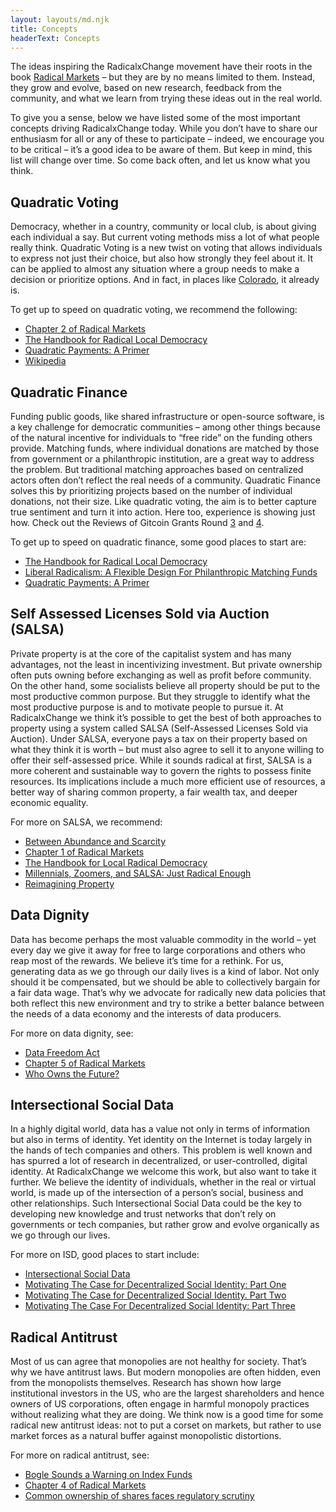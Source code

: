 ```yaml
---
layout: layouts/md.njk
title: Concepts
headerText: Concepts
---
```


The ideas inspiring the RadicalxChange movement have their roots in the book [Radical Markets](https://press.princeton.edu/books/hardcover/9780691177502/radical-markets) – but they are by no means limited to them. Instead, they grow and evolve, based on new research, feedback from the community, and what we learn from trying these ideas out in the real world.

To give you a sense, below we have listed some of the most important concepts driving RadicalxChange today. While you don’t have to share our enthusiasm for all or any of these to participate – indeed, we encourage you to be critical – it’s a good idea to be aware of them. But keep in mind, this list will change over time. So come back often, and let us know what you think.

## Quadratic Voting

Democracy, whether in a country, community or local club, is about giving each individual a say. But current voting methods miss a lot of what people really think. Quadratic Voting is a new twist on voting that allows individuals to express not just their choice, but also how strongly they feel about it. It can be applied to almost any situation where a group needs to make a decision or prioritize options. And in fact, in places like [Colorado](https://www.wired.com/story/colorado-quadratic-voting-experiment/), it already is.

To get up to speed on quadratic voting, we recommend the following:

- [Chapter 2 of Radical Markets](http://radicalmarkets.com/chapters/radical-democracy/)
- [The Handbook for Radical Local Democracy](/files/The_Handbook_for_Radical_Local_Democracy.pdf)
- [Quadratic Payments: A Primer](https://vitalik.ca/general/2019/12/07/quadratic.html)
- [Wikipedia](https://en.wikipedia.org/wiki/Quadratic_voting)

## Quadratic Finance

Funding public goods, like shared infrastructure or open-source software, is a key challenge for democratic communities – among other things because of the natural incentive for individuals to “free ride” on the funding others provide. Matching funds, where individual donations are matched by those from government or a philanthropic institution, are a great way to address the problem. But traditional matching approaches based on centralized actors often don’t reflect the real needs of a community. Quadratic Finance solves this by prioritizing projects based on the number of individual donations, not their size. Like quadratic voting, the aim is to better capture true sentiment and turn it into action. Here too, experience is showing just how. Check out the Reviews of Gitcoin Grants Round [3](https://vitalik.ca/general/2019/10/24/gitcoin.html) and [4](https://vitalik.ca/general/2020/01/28/round4.html).

To get up to speed on quadratic finance, some good places to start are:

- [The Handbook for Radical Local Democracy](/files/The_Handbook_for_Radical_Local_Democracy.pdf)
- [Liberal Radicalism: A Flexible Design For Philanthropic Matching Funds](https://papers.ssrn.com/sol3/papers.cfm?abstract_id=3243656)
- [Quadratic Payments: A Primer](https://vitalik.ca/general/2019/12/07/quadratic.html)

## Self Assessed Licenses Sold via Auction (SALSA)

Private property is at the core of the capitalist system and has many advantages, not the least in incentivizing investment. But private ownership often puts owning before exchanging as well as profit before community. On the other hand, some socialists believe all property should be put to the most productive common purpose. But they struggle to identify what the most productive purpose is and to motivate people to pursue it. At RadicalxChange we think it’s possible to get the best of both approaches to property using a system called SALSA (Self-Assessed Licenses Sold via Auction). Under SALSA, everyone pays a tax on their property based on what they think it is worth – but must also agree to sell it to anyone willing to offer their self-assessed price. While it sounds radical at first, SALSA is a more coherent and sustainable way to govern the rights to possess finite resources. Its implications include a much more efficient use of resources, a better way of sharing common property, a fair wealth tax, and deeper economic equality.

For more on SALSA, we recommend:

- [Between Abundance and Scarcity](https://blog.radicalxchange.org/blog/posts/between-scarcity-and-abundance/)
- [Chapter 1 of Radical Markets](http://radicalmarkets.com/chapters/property-is-monopoly/)
- [The Handbook for Local Radical Democracy](/files/The_Handbook_for_Radical_Local_Democracy.pdf)
- [Millennials, Zoomers, and SALSA: Just Radical Enough](https://blog.radicalxchange.org/blog/posts/millennials-zoomers-and-salsa-just-radical-enough/)
- [Reimagining Property](https://medium.com/blockchannel/reimagining-property-fbce9d3832a4)

## Data Dignity

Data has become perhaps the most valuable commodity in the world – yet every day we give it away for free to large corporations and others who reap most of the rewards. We believe it’s time for a rethink. For us, generating data as we go through our daily lives is a kind of labor. Not only should it be compensated, but we should be able to collectively bargain for a fair data wage. That’s why we advocate for radically new data policies that both reflect this new environment and try to strike a better balance between the needs of a data economy and the interests of data producers.

For more on data dignity, see:

- [Data Freedom Act](/files/DFA.pdf)
- [Chapter 5 of Radical Markets](http://radicalmarkets.com/chapters/data-as-labor/)
- [Who Owns the Future?](https://www.simonandschuster.com/books/Who-Owns-the-Future/Jaron-Lanier/9781451654974)

## Intersectional Social Data

In a highly digital world, data has a value not only in terms of information but also in terms of identity. Yet identity on the Internet is today largely in the hands of tech companies and others. This problem is well known and has spurred a lot of research in decentralized, or user-controlled, digital identity. At RadicalxChange we welcome this work, but also want to take it further. We believe the identity of individuals, whether in the real or virtual world, is made up of the intersection of a person’s social, business and other relationships. Such Intersectional Social Data could be the key to developing new knowledge and trust networks that don’t rely on governments or tech companies, but rather grow and evolve organically as we go through our lives.

For more on ISD, good places to start include:

- [Intersectional Social Data](https://blog.radicalxchange.org/blog/posts/2019-10-24-uh78r5/)
- [Motivating The Case for Decentralized Social Identity: Part One](https://blog.radicalxchange.org/blog/posts/2019-06-06-d4utdx/)
- [Motivating The Case for Decentralized Social Identity. Part Two](https://medium.com/@lucas.geiger/motivating-the-case-for-decentralized-social-identity-part-two-4ea75f3c7c42)
- [Motivating The Case For Decentralized Social Identity: Part Three](https://blog.radicalxchange.org/blog/posts/2019-06-08-51kyu5/)

## Radical Antitrust

Most of us can agree that monopolies are not healthy for society. That’s why we have antitrust laws. But modern monopolies are often hidden, even from the monopolists themselves. Research has shown how large institutional investors in the US, who are the largest shareholders and hence owners of US corporations, often engage in harmful monopoly practices without realizing what they are doing. We think now is a good time for some radical new antitrust ideas: not to put a corset on markets, but rather to use market forces as a natural buffer against monopolistic distortions.

For more on radical antitrust, see:

- [Bogle Sounds a Warning on Index Funds](https://www.wsj.com/articles/bogle-sounds-a-warning-on-index-funds-1543504551)
- [Chapter 4 of Radical Markets](http://radicalmarkets.com/chapters/dismembering-the-octopus/)
- [Common ownership of shares faces regulatory scrutiny](https://amp.ft.com/content/59325462-fe57-11e8-aebf-99e208d3e521?)
